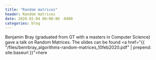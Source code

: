 ```yaml
---
title: "Random matrices"
header: Random matrices
date: 2020-02-04 00:00:00 -0400
categories: blog
---
```


Benjamin Bray (graduated from GT with a masters in Computer Science)
gave a talk on Random Matrices.
The slides can be found <a href="{{ "/files/benrbray_algorithms-random-matrices_10feb2020.pdf" | prepend: site.baseurl }}">here</a>
